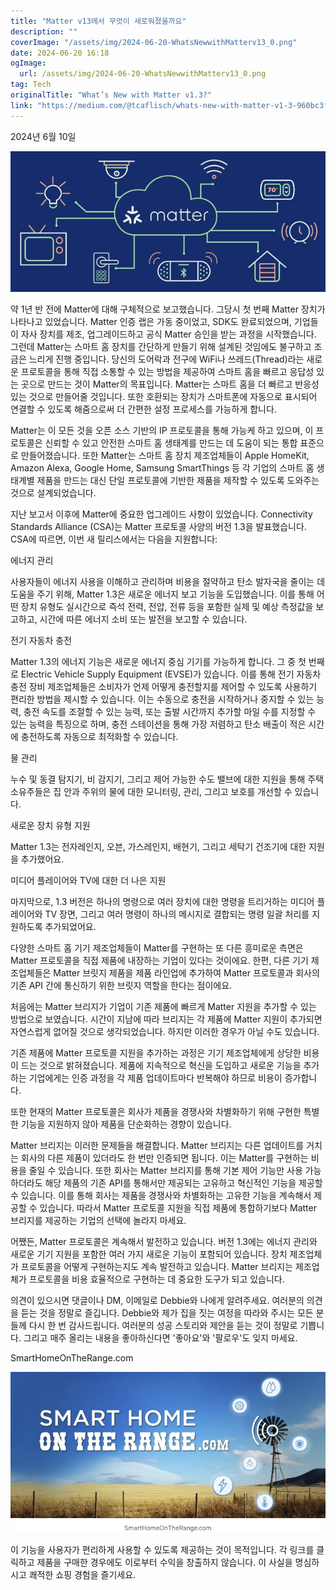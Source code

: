```yaml
---
title: "Matter v13에서 무엇이 새로워졌을까요"
description: ""
coverImage: "/assets/img/2024-06-20-WhatsNewwithMatterv13_0.png"
date: 2024-06-20 16:18
ogImage: 
  url: /assets/img/2024-06-20-WhatsNewwithMatterv13_0.png
tag: Tech
originalTitle: "What’s New with Matter v1.3?"
link: "https://medium.com/@tcaflisch/whats-new-with-matter-v1-3-960bc3f51da6"
---
```



2024년 6월 10일

<img src="/assets/img/2024-06-20-WhatsNewwithMatterv13_0.png" />

약 1년 반 전에 Matter에 대해 구체적으로 보고했습니다. 그당시 첫 번째 Matter 장치가 나타나고 있었습니다. Matter 인증 랩은 가동 중이었고, SDK도 완료되었으며, 기업들이 자사 장치를 제조, 업그레이드하고 공식 Matter 승인을 받는 과정을 시작했습니다. 그런데 Matter는 스마트 홈 장치를 간단하게 만들기 위해 설계된 것임에도 불구하고 조금은 느리게 진행 중입니다. 당신의 도어락과 전구에 WiFi나 쓰레드(Thread)라는 새로운 프로토콜을 통해 직접 소통할 수 있는 방법을 제공하여 스마트 홈을 빠르고 응답성 있는 곳으로 만드는 것이 Matter의 목표입니다. Matter는 스마트 홈을 더 빠르고 반응성 있는 것으로 만들어줄 것입니다. 또한 호환되는 장치가 스마트폰에 자동으로 표시되어 연결할 수 있도록 해줌으로써 더 간편한 설정 프로세스를 가능하게 합니다.

Matter는 이 모든 것을 오픈 소스 기반의 IP 프로토콜을 통해 가능케 하고 있으며, 이 프로토콜은 신뢰할 수 있고 안전한 스마트 홈 생태계를 만드는 데 도움이 되는 통합 표준으로 만들어졌습니다. 또한 Matter는 스마트 홈 장치 제조업체들이 Apple HomeKit, Amazon Alexa, Google Home, Samsung SmartThings 등 각 기업의 스마트 홈 생태계별 제품을 만드는 대신 단일 프로토콜에 기반한 제품을 제작할 수 있도록 도와주는 것으로 설계되었습니다.

<div class="content-ad"></div>

지난 보고서 이후에 Matter에 중요한 업그레이드 사항이 있었습니다. Connectivity Standards Alliance (CSA)는 Matter 프로토콜 사양의 버전 1.3을 발표했습니다. CSA에 따르면, 이번 새 릴리스에서는 다음을 지원합니다:

에너지 관리

사용자들이 에너지 사용을 이해하고 관리하며 비용을 절약하고 탄소 발자국을 줄이는 데 도움을 주기 위해, Matter 1.3은 새로운 에너지 보고 기능을 도입했습니다. 이를 통해 어떤 장치 유형도 실시간으로 즉석 전력, 전압, 전류 등을 포함한 실제 및 예상 측정값을 보고하고, 시간에 따른 에너지 소비 또는 발전을 보고할 수 있습니다.

전기 자동차 충전

<div class="content-ad"></div>

Matter 1.3의 에너지 기능은 새로운 에너지 중심 기기를 가능하게 합니다. 그 중 첫 번째로 Electric Vehicle Supply Equipment (EVSE)가 있습니다. 이를 통해 전기 자동차 충전 장비 제조업체들은 소비자가 언제 어떻게 충전할지를 제어할 수 있도록 사용하기 편리한 방법을 제시할 수 있습니다. 이는 수동으로 충전을 시작하거나 중지할 수 있는 능력, 충전 속도를 조절할 수 있는 능력, 또는 출발 시간까지 추가할 마일 수를 지정할 수 있는 능력을 특징으로 하며, 충전 스테이션을 통해 가장 저렴하고 탄소 배출이 적은 시간에 충전하도록 자동으로 최적화할 수 있습니다.

물 관리

누수 및 동결 탐지기, 비 감지기, 그리고 제어 가능한 수도 밸브에 대한 지원을 통해 주택 소유주들은 집 안과 주위의 물에 대한 모니터링, 관리, 그리고 보호를 개선할 수 있습니다.

새로운 장치 유형 지원

<div class="content-ad"></div>

Matter 1.3는 전자레인지, 오븐, 가스레인지, 배현기, 그리고 세탁기 건조기에 대한 지원을 추가했어요.

미디어 플레이어와 TV에 대한 더 나은 지원

마지막으로, 1.3 버전은 하나의 명령으로 여러 장치에 대한 명령을 트리거하는 미디어 플레이어와 TV 장면, 그리고 여러 명령이 하나의 메시지로 결합되는 명령 일괄 처리를 지원하도록 추가되었어요.

다양한 스마트 홈 기기 제조업체들이 Matter를 구현하는 또 다른 흥미로운 측면은 Matter 프로토콜을 직접 제품에 내장하는 기업이 있다는 것이에요. 한편, 다른 기기 제조업체들은 Matter 브릿지 제품을 제품 라인업에 추가하여 Matter 프로토콜과 회사의 기존 API 간에 통신하기 위한 브릿지 역할을 한다는 점이에요.

<div class="content-ad"></div>

처음에는 Matter 브리지가 기업이 기존 제품에 빠르게 Matter 지원을 추가할 수 있는 방법으로 보였습니다. 시간이 지남에 따라 브리지는 각 제품에 Matter 지원이 추가되면 자연스럽게 없어질 것으로 생각되었습니다. 하지만 이러한 경우가 아닐 수도 있습니다.

기존 제품에 Matter 프로토콜 지원을 추가하는 과정은 기기 제조업체에게 상당한 비용이 드는 것으로 밝혀졌습니다. 제품에 지속적으로 혁신을 도입하고 새로운 기능을 추가하는 기업에게는 인증 과정을 각 제품 업데이트마다 반복해야 하므로 비용이 증가합니다.

또한 현재의 Matter 프로토콜은 회사가 제품을 경쟁사와 차별화하기 위해 구현한 특별한 기능을 지원하지 않아 제품을 단순화하는 경향이 있습니다.

Matter 브리지는 이러한 문제들을 해결합니다. Matter 브리지는 다른 업데이트를 거치는 회사의 다른 제품이 있더라도 한 번만 인증되면 됩니다. 이는 Matter를 구현하는 비용을 줄일 수 있습니다. 또한 회사는 Matter 브리지를 통해 기본 제어 기능만 사용 가능하더라도 해당 제품의 기존 API를 통해서만 제공되는 고유하고 혁신적인 기능을 제공할 수 있습니다. 이를 통해 회사는 제품을 경쟁사와 차별화하는 고유한 기능을 계속해서 제공할 수 있습니다. 따라서 Matter 프로토콜 지원을 직접 제품에 통합하기보다 Matter 브리지를 제공하는 기업의 선택에 놀라지 마세요.

<div class="content-ad"></div>

어쨌든, Matter 프로토콜은 계속해서 발전하고 있습니다. 버전 1.3에는 에너지 관리와 새로운 기기 지원을 포함한 여러 가지 새로운 기능이 포함되어 있습니다. 장치 제조업체가 프로토콜을 어떻게 구현하는지도 계속 발전하고 있습니다. Matter 브리지는 제조업체가 프로토콜을 비용 효율적으로 구현하는 데 중요한 도구가 되고 있습니다.

의견이 있으시면 댓글이나 DM, 이메일로 Debbie와 나에게 알려주세요. 여러분의 의견을 듣는 것을 정말로 즐깁니다. Debbie와 제가 집을 짓는 여정을 따라와 주시는 모든 분들께 다시 한 번 감사드립니다. 여러분의 성공 스토리와 제안을 듣는 것이 정말로 기쁩니다. 그리고 매주 올리는 내용을 좋아하신다면 '좋아요'와 '팔로우'도 잊지 마세요.

SmartHomeOnTheRange.com

![이미지](/assets/img/2024-06-20-WhatsNewwithMatterv13_1.png)

<div class="content-ad"></div>

이 기능을 사용자가 편리하게 사용할 수 있도록 제공하는 것이 목적입니다. 각 링크를 클릭하고 제품을 구매한 경우에도 이로부터 수익을 창출하지 않습니다. 이 사실을 명심하시고 쾌적한 쇼핑 경험을 즐기세요.